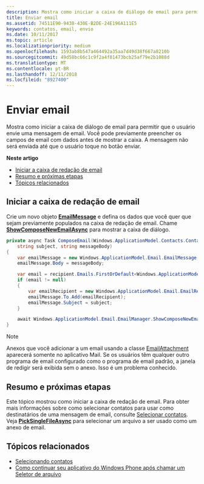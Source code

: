 ```yaml
---
description: Mostra como iniciar a caixa de diálogo de email para permitir que o usuário envie uma mensagem de email. Você pode previamente preencher os campos de email com dados antes de mostrar a caixa. A mensagem não será enviada até que o usuário toque no botão enviar.
title: Enviar email
ms.assetid: 74511E90-9438-430E-B2DE-24E196A111E5
keywords: contatos, email, envio
ms.date: 10/11/2017
ms.topic: article
ms.localizationpriority: medium
ms.openlocfilehash: 1593ab8b547a464492a35aa7d49d38f667a8210b
ms.sourcegitcommit: 49d58bc66c1c9f2a4f81473bcb25af79e2b1088d
ms.translationtype: MT
ms.contentlocale: pt-BR
ms.lasthandoff: 12/11/2018
ms.locfileid: "8927400"
---
```

# <a name="send-email"></a>Enviar email

Mostra como iniciar a caixa de diálogo de email para permitir que o usuário envie uma mensagem de email. Você pode previamente preencher os campos de email com dados antes de mostrar a caixa. A mensagem não será enviada até que o usuário toque no botão enviar.

**Neste artigo**

-   [Iniciar a caixa de redação de email](#launch-the-compose-email-dialog)
-   [Resumo e próximas etapas](#summary-and-next-steps)
-   [Tópicos relacionados](#related-topics)

## <a name="launch-the-compose-email-dialog"></a>Iniciar a caixa de redação de email

Crie um novo objeto [**EmailMessage**](https://msdn.microsoft.com/library/windows/apps/Dn631270) e defina os dados que você quer que sejam previamente populados na caixa de redação de email. Chame [**ShowComposeNewEmailAsync**](https://msdn.microsoft.com/library/windows/apps/Dn631269) para mostrar a caixa de diálogo.

``` cs
private async Task ComposeEmail(Windows.ApplicationModel.Contacts.Contact recipient,
    string subject, string messageBody)
{
    var emailMessage = new Windows.ApplicationModel.Email.EmailMessage();
    emailMessage.Body = messageBody;

    var email = recipient.Emails.FirstOrDefault<Windows.ApplicationModel.Contacts.ContactEmail>();
    if (email != null)
    {
        var emailRecipient = new Windows.ApplicationModel.Email.EmailRecipient(email.Address);
        emailMessage.To.Add(emailRecipient);
        emailMessage.Subject = subject;
    }

    await Windows.ApplicationModel.Email.EmailManager.ShowComposeNewEmailAsync(emailMessage);
}
```

>[!NOTE]
> Anexos que você adicionar a um email usando a classe [EmailAttachment](https://docs.microsoft.com/uwp/api/windows.applicationmodel.email.emailattachment) aparecerá somente no aplicativo Mail. Se os usuários têm qualquer outro programa de email configurado como o programa de email padrão, a janela de redigir será exibida sem o anexo. Isso é um problema conhecido.

## <a name="summary-and-next-steps"></a>Resumo e próximas etapas

Este tópico mostrou como iniciar a caixa de redação de email. Para obter mais informações sobre como selecionar contatos para usar como destinatários de uma mensagem de email, consulte [Selecionar contatos](selecting-contacts.md). Veja [**PickSingleFileAsync**](https://msdn.microsoft.com/library/windows/apps/JJ635275) para selecionar um arquivo a ser usado como um anexo de email.

## <a name="related-topics"></a>Tópicos relacionados

* [Selecionando contatos](selecting-contacts.md)
* [Como continuar seu aplicativo do Windows Phone após chamar um Seletor de arquivo](https://msdn.microsoft.com/library/windows/apps/xaml/Dn614994)
 

 
